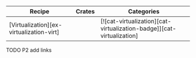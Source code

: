 | Recipe | Crates | Categories |
|--------|--------|------------|
| [Virtualization][ex-virtualization-virt] |  | [![cat-virtualization][cat-virtualization-badge]][cat-virtualization] |

<div class="hidden">
TODO P2 add links
</div>
